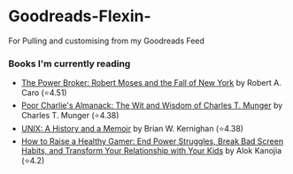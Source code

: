 # Goodreads-Flexin-
For Pulling and customising from my Goodreads Feed

### Books I'm currently reading
<!-- GOODREADS-LIST:START -->
- [The Power Broker: Robert Moses and the Fall of New York](https://www.goodreads.com/review/show/4658526674?utm_medium=api&utm_source=rss) by Robert A. Caro (⭐️4.51)
- [Poor Charlie's Almanack: The Wit and Wisdom of Charles T. Munger](https://www.goodreads.com/review/show/4658512758?utm_medium=api&utm_source=rss) by Charles T. Munger (⭐️4.38)
- [UNIX: A History and a Memoir](https://www.goodreads.com/review/show/6590604338?utm_medium=api&utm_source=rss) by Brian W. Kernighan (⭐️4.38)
- [How to Raise a Healthy Gamer: End Power Struggles, Break Bad Screen Habits, and Transform Your Relationship with Your Kids](https://www.goodreads.com/review/show/6338590986?utm_medium=api&utm_source=rss) by Alok Kanojia (⭐️4.2)
<!-- GOODREADS-LIST:END -->
